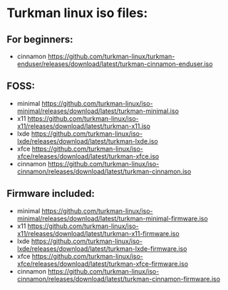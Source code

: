 # Turkman linux iso files:

## For beginners:
* cinnamon https://github.com/turkman-linux/turkman-enduser/releases/download/latest/turkman-cinnamon-enduser.iso

## FOSS:
* minimal https://github.com/turkman-linux/iso-minimal/releases/download/latest/turkman-minimal.iso
* x11 https://github.com/turkman-linux/iso-x11/releases/download/latest/turkman-x11.iso
* lxde https://github.com/turkman-linux/iso-lxde/releases/download/latest/turkman-lxde.iso
* xfce https://github.com/turkman-linux/iso-xfce/releases/download/latest/turkman-xfce.iso
* cinnamon https://github.com/turkman-linux/iso-cinnamon/releases/download/latest/turkman-cinnamon.iso

## Firmware included:
* minimal https://github.com/turkman-linux/iso-minimal/releases/download/latest/turkman-minimal-firmware.iso
* x11 https://github.com/turkman-linux/iso-x11/releases/download/latest/turkman-x11-firmware.iso
* lxde https://github.com/turkman-linux/iso-lxde/releases/download/latest/turkman-lxde-firmware.iso
* xfce https://github.com/turkman-linux/iso-xfce/releases/download/latest/turkman-xfce-firmware.iso
* cinnamon https://github.com/turkman-linux/iso-cinnamon/releases/download/latest/turkman-cinnamon-firmware.iso
